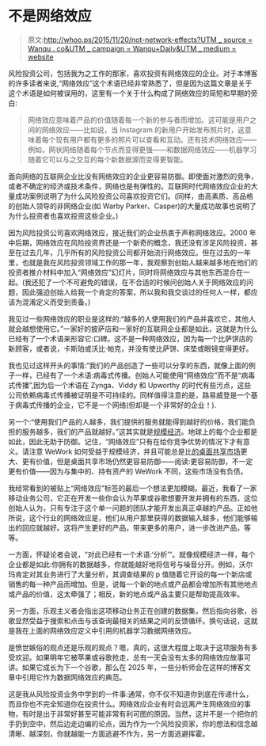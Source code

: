 # 不是网络效应

> 原文:[http://whoo.ps/2015/11/20/not-network-effects?UTM _ source = Wanqu . co&UTM _ campaign = Wanqu+Daily&UTM _ medium = website](http://whoo.ps/2015/11/20/not-network-effects?utm_source=wanqu.co&utm_campaign=Wanqu+Daily&utm_medium=website)

风险投资公司，包括我为之工作的那家，喜欢投资有网络效应的企业。对于本博客的许多读者来说,“网络效应”这个术语已经非常熟悉了，但是因为这篇文章是关于这个术语是如何被误用的，这里有一个关于什么构成了网络效应的简短和早期的旁白:

> 网络效应意味着产品的价值随着每一个新的参与者而增加。这可能是用户之间的网络效应——比如说，当 Instagram 的新用户开始发布照片时，这意味着每个现有用户都有更多的照片可以查看和互动。还有技术网络效应——例如，网状网络随着每个节点而变得更强——和数据网络效应——机器学习随着它可以与之交互的每个新数据源而变得更智能。

面向网络的互联网企业比没有网络效应的企业更容易防御。即使面对激烈的竞争，或者不确定的经济或技术条件，网络也是有弹性的。互联网时代网络效应企业的大量成功案例说明了为什么风险投资公司喜欢投资它们。(同样，由高素质、高品格的创始人领导的非网络企业(如 Warby Parker、Casper)的大量成功故事也说明了为什么投资者也喜欢投资这些企业。)

因为风险投资公司喜欢网络效应，接近我们的企业热衷于声称网络效应。2000 年中后期，网络效应在风险投资界还是一个新奇的概念，我还没有涉足风险投资，甚至在过去几年，几乎所有的风险投资公司都开始流行网络效应。但在过去的一年里，也就是我在风险投资领域工作的那一年，我观察到创始人越来越多地在他们的投资者推介材料中加入“网络效应”幻灯片，同时将网络效应与其他东西混合在一起。(我还犯了一个不可避免的错误，在不合适的时候问创始人关于网络效应的问题，因此强迫创始人给我一个肯定的答案，所以我和我交谈过的任何人一样，都应该为混淆定义而受到责备。)

我见过一些网络效应的职业是这样的:“越多的人使用我们的产品并喜欢它，其他人就会越想使用它。”一家好的披萨店和一家好的互联网企业都是如此，这就是为什么已经有了一个术语来形容它:口碑。这不是一种网络效应，因为每一个比萨饼店的新顾客，或者说，卡斯珀或沃比·帕克，并没有使比萨饼、床垫或眼镜变得更好。

我也见过这样开头的事情:“我们的产品创造了一些可以分享的东西，就像上面的例子一样，已经有了一个术语:病毒式传播。创始人可能使用“网络效应”而不是“病毒式传播”,因为后一个术语在 Zynga、Viddy 和 Upworthy 的时代有些污点，这些公司依赖病毒式传播被证明是不可持续的。同样值得注意的是，路易威登是一个基于病毒式传播的企业，它不是一个网络(但却是一个非常好的企业！).

另一个:“使用我们产品的人越多，我们提供的服务就能得到越好的价格，我们能负担的服务越多，我们的产品就越好。”这其实就是[规模经济](https://en.wikipedia.org/wiki/Economies_of_scale)。地球上的每个企业都是如此，因此无助于防御。记住，“网络效应”只有在给你竞争优势的情况下才有意义。请注意 WeWork 如何受益于规模经济，并且可能总是比[的桌面共享市场](https://www.sharedesk.net/)更大、更有价值，但是桌面共享市场仍然更容易防御——阅读:更容易防御，不一定更有价值——因为与集中的、持有资产的 WeWork 不同，这些市场没有负债。

我经常看到的被贴上“网络效应”标签的最后一个想法更加模糊。最近，我看了一家移动业务公司，它正在开发一些你会认为苹果或谷歌想要开发并拥有的东西，这位创始人认为，只有专注于这个单一问题的团队才能开发出真正卓越的产品。正如他所说，这个行业的网络效应是，他们从用户那里获得的数据输入越多，他们能够输出的回应就越好。这将产生更好的产品，带来更多的用户，进一步改进产品，等等。

一方面，怀疑论者会说，“对此已经有一个术语:‘分析’”。就像规模经济一样，每个企业都是如此:你拥有的数据越多，你就能越好地将信号与噪音分开。例如，沃尔玛肯定对其业务进行了大量分析，其调查结果的 p 值随着它开设的每一个新店或销售的每一种产品而增加。但是，说每一个新的地点或产品都会增加所有其他地点或产品的价值，这太牵强了；相反，新的地点或产品主要只是帮助提高效率。

另一方面，乐观主义者会指出这项移动业务正在创建的数据集，然后指向谷歌，谷歌显然受益于搜索和点击与该查询最相关的结果之间的反馈循环。换句话说，这就是我在上面的网络效应定义中引用的机器学习数据网络效应。

是愤世嫉俗的观点还是乐观的观点？嗯，真的，这很大程度上取决于这项服务有多受欢迎。如果明年它被苹果或谷歌抢走，总有一天会没有太多的网络效应故事可讲。如果它成长为下一个谷歌，那么在 2025 年，一些分析师会在这样的博客文章中引用它作为数据网络效应的典范。

这是我从风险投资业务中学到的一件事:通常，你不仅不知道你到底在传递什么，而且你也不完全知道你在投资什么。网络效应企业有时会远离产生网络效应的事物，有时是出于非常好甚至可能非常有利可图的原因。当然，这并不是一个把你的手扔到空中，然后边走边编的论点，因为作为一个风险投资家，你的想法和信念越清晰、越深刻，你就越能一方面逃避不作为，另一方面逃避挥霍。